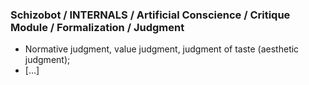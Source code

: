 ### Schizobot / INTERNALS / Artificial Conscience / Critique Module / Formalization / Judgment
* Normative judgment, value judgment, judgment of taste (aesthetic judgment);
* [...]

